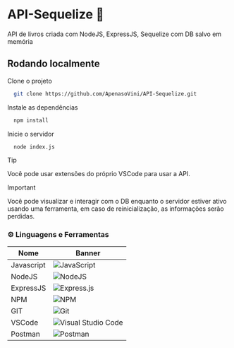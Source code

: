 # API-Sequelize 📗

API de livros criada com NodeJS, ExpressJS, Sequelize com DB salvo em memória

## Rodando localmente

Clone o projeto

```bash
  git clone https://github.com/ApenasoVini/API-Sequelize.git
```

Instale as dependências

```bash
  npm install
```

Inicie o servidor

```bash
  node index.js
```
> [!TIP]
> Você pode usar extensões do próprio VSCode para usar a API.

> [!IMPORTANT]
> Você pode visualizar e interagir com o DB enquanto o servidor estiver ativo usando uma ferramenta, em caso de reinicialização, as informações serão perdidas.
  
### ⚙️ Linguagens e Ferramentas
  
| Nome       | Banner                                                                                                            | 
| ---------- | ----------------------------------------------------------------------------------------------------------------- |
| Javascript | ![JavaScript](https://img.shields.io/badge/javascript-%23323330.svg?style=for-the-badge&logo=javascript&logoColor=%23F7DF1E) |
| NodeJS     | ![NodeJS](https://img.shields.io/badge/node.js-6DA55F?style=for-the-badge&logo=node.js&logoColor=white)           | 
| ExpressJS     | ![Express.js](https://img.shields.io/badge/express.js-%23404d59.svg?style=for-the-badge&logo=express&logoColor=%2361DAFB)           | 
| NPM        | ![NPM](https://img.shields.io/badge/NPM-%23CB3837.svg?style=for-the-badge&logo=npm&logoColor=white)               | 
| GIT        | ![Git](https://img.shields.io/badge/git-%23F05033.svg?style=for-the-badge&logo=git&logoColor=white)              | 
| VSCode     | ![Visual Studio Code](https://img.shields.io/badge/Visual%20Studio%20Code-0078d7.svg?style=for-the-badge&logo=visual-studio-code&logoColor=white) |
| Postman     | ![Postman](https://img.shields.io/badge/Postman-FF6C37?style=for-the-badge&logo=postman&logoColor=white) |
